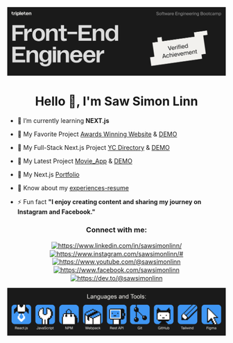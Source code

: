 <img src="./images/top_1.png" />
<h1 align="center">Hello 👋, I'm Saw Simon Linn</h1>

- 🌱 I’m currently learning **NEXT.js** 

- 🔭 My Favorite Project [Awards Winning Website](https://github.com/SawSimonLinn/jsm_award-winning-website) & [DEMO](https://sawsimonlinn.xyz/)

- 🔭 My Full-Stack Next.js Project [YC Directory](https://github.com/SawSimonLinn/yc_directory) & [DEMO](https://yc-directory-ten-nu.vercel.app/)

- 🔭 My Latest Project [Movie_App](https://github.com/SawSimonLinn/jsm_movie_app) & [DEMO](https://simonlinn.com/)

- 🔭 My Next.js [Portfolio](https://www.sawsimonlinn.com)

- 📄 Know about my [experiences-resume](https://www.sawsimonlinn.com/get-resume)
  
- ⚡ Fun fact **"I enjoy creating content and sharing my journey on Instagram and Facebook."**
  
<!-- - 👨‍💻 All of my projects are available at [Simon Linn](https://sawsimonlinn.github.io/my_portfolio_project_1/) -->

<!-- - 📝 I regularly write articles on [LinkedIn](https://www.linkedin.com/in/sawsimonlinn/) -->

<!-- - 💬 Ask me about **Javascript, React, Back End: Node.js and Express.js** -->

<!-- - 📫 How to reach me **simon@sawsimonlinn.com** -->



<h3 align="center">Connect with me:</h3>
<p align="center">
<a href="https://linkedin.com/in/https://www.linkedin.com/in/sawsimonlinn/" target="blank"><img align="center" src="https://raw.githubusercontent.com/rahuldkjain/github-profile-readme-generator/master/src/images/icons/Social/linked-in-alt.svg" alt="https://www.linkedin.com/in/sawsimonlinn/" height="30" width="40" /></a>
<a href="https://instagram.com/https://www.instagram.com/sawsimonlinn/#" target="blank"><img align="center" src="https://raw.githubusercontent.com/rahuldkjain/github-profile-readme-generator/master/src/images/icons/Social/instagram.svg" alt="https://www.instagram.com/sawsimonlinn/#" height="30" width="40" /></a>
<a href="https://www.youtube.com/c/https://www.youtube.com/@sawsimonlinn" target="blank"><img align="center" src="https://raw.githubusercontent.com/rahuldkjain/github-profile-readme-generator/master/src/images/icons/Social/youtube.svg" alt="https://www.youtube.com/@sawsimonlinn" height="30" width="40" /></a>
<a href="https://fb.com/https://www.facebook.com/sawsimonlinn" target="blank"><img align="center" src="https://raw.githubusercontent.com/rahuldkjain/github-profile-readme-generator/master/src/images/icons/Social/facebook.svg" alt="https://www.facebook.com/sawsimonlinn" height="30" width="40" /></a>
<a href="https://dev.to/https://dev.to/@sawsimonlinn" target="blank"><img align="center" src="https://raw.githubusercontent.com/rahuldkjain/github-profile-readme-generator/master/src/images/icons/Social/devto.svg" alt="https://dev.to/@sawsimonlinn" height="30" width="40" /></a>
</p>

<img src="./images/bottom_2.png" />
